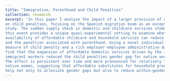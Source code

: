 ```yaml
---
title: "Immigration, Parenthood and Child Penalties"
collection: research
excerpt: 'In this paper I analyse the impact of a larger provision of domestic services
on child penalties, focusing on the Spanish migration boom as an exceptional case
study. The sudden supply shock in domestic and childcare services stemming from
this event provides a unique quasi-experimental setting to examine whether the
availability of affordable childcare and household services can reduce gender disparities
and the penalties associated with parenthood. Using a novel individual-level
measure of child penalty and a rich employer-employee administrative dataset, I
find that the expansion of affordable domestic services driven by the inflow of female
immigrant workers reduced the child penalties gender gap for native workers.
The effect is persistent over time and more pronounced for relatively lower-skilled
native women, suggesting that affordable substitutes for household production can
help not only to alleviate gender gaps but also to reduce within-gender disparities.'
---
```


